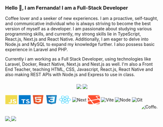 ### Hello 👋, I am Fernanda! I am a Full-Stack Developer

Coffee lover and a seeker of new experiences. I am a proactive, self-taught, and communicative individual who is always striving to become the best version of myself as a developer. I am passionate about studying various programming skills, and currently, my strong skills lie in TypeScript, React.js, Next.js and React Native. Additionally, I am eager to delve into Node.js and MySQL to expand my knowledge further. I also possess basic experience in Laravel and PHP. 


Currently i am working as a Full Stack Developer, using technologies like Laravel, Docker, React Native, Next.js and Nest.js as well.  I'm also a Front End Teacher, teaching HTML, CSS, Javascript, React.js, React Native and also making REST APIs with Node.js and Express to use in class.


###
<div align="center">
<img height="150em" src="https://github-readme-stats.vercel.app/api?username=fernanda-rabacal&count_private=true&show_icons=true&&theme=radical" />
 <img height="150em" src="https://github-readme-stats.vercel.app/api/top-langs/?username=fernanda-rabacal&layout=compact&theme=radical"/>
</div>

<div style="display: inline_block"><br>
  <img align="center" alt="JS" height="30" width="40" src="https://raw.githubusercontent.com/devicons/devicon/master/icons/javascript/javascript-plain.svg">
  <img align="center" alt="HTML" height="30" width="40" src="https://raw.githubusercontent.com/devicons/devicon/1119b9f84c0290e0f0b38982099a2bd027a48bf1/icons/typescript/typescript-plain.svg">
  <img align="center" alt="HTML" height="30" width="40" src="https://raw.githubusercontent.com/devicons/devicon/master/icons/html5/html5-original.svg">
  <img align="center" alt="CSS" height="30" width="40" src="https://raw.githubusercontent.com/devicons/devicon/master/icons/css3/css3-original.svg">
  <img align="center" alt="Rafa-React" height="30" width="40" src="https://raw.githubusercontent.com/devicons/devicon/master/icons/react/react-original.svg">
  <img align="center" alt="Next" height="30" width="40" src="https://devicons.railway.app/i/nextjs-dark.svg">
 <img align="center" alt="Laravel" height="30" width="40" src="https://raw.githubusercontent.com/devicons/devicon/master/icons/laravel/laravel-plain.svg">
 <img align="center" alt="Vite" height="30" width="40" src="https://devicons.railway.app/i/vitejs.svg">
 <img align="center" alt="Node" height="30" width="40" src="https://devicons.railway.app/i/nodejs.svg">
 <img align="center" alt="Git" height="30" width="40" src="https://devicons.railway.app/i/git.svg">
 
 
  <img align="right" alt="Coffee" height="150" style="border-radius:50px;" src="https://i.pinimg.com/originals/aa/95/01/aa9501df489c885cce3f31b0fc6234ef.png">
</div>

#
<div>
  <a href="https://www.linkedin.com/in/fernanda-rabacal/" target="_blank">
   <img src="https://img.shields.io/badge/LinkedIn-0077B5?style=for-the-badge&logo=linkedin&logoColor=white" /> 
  </a>  
  <a href="mailto:nandarabacal02@hotmail.com" target="_blank">
    <img src="https://img.shields.io/badge/Gmail-D14836?style=for-the-badge&logo=gmail&logoColor=white" />
  </a>
</div>
